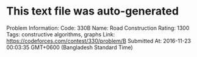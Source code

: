 # This text file was auto-generated

Problem Information:
Code: 330B
Name: Road Construction
Rating: 1300
Tags: constructive algorithms, graphs
Link: https://codeforces.com/contest/330/problem/B
Submitted At: 2016-11-23 00:03:35 GMT+0600 (Bangladesh Standard Time)